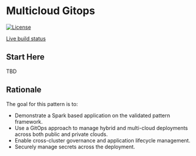 # Multicloud Gitops

[![License](https://img.shields.io/badge/License-Apache%202.0-blue.svg)](https://opensource.org/licenses/Apache-2.0)

[Live build status](https://validatedpatterns.io/ci/?pattern=spark)

## Start Here

TBD

## Rationale

The goal for this pattern is to:

* Demonstrate a Spark based application on the validated pattern framework.
* Use a GitOps approach to manage hybrid and multi-cloud deployments across both public and private clouds.
* Enable cross-cluster governance and application lifecycle management.
* Securely manage secrets across the deployment.
